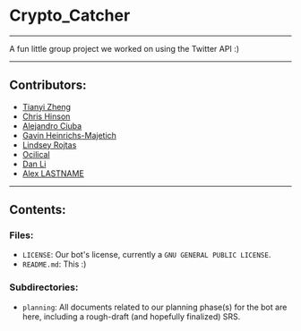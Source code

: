 # Crypto_Catcher
***
A fun little group project we worked on using the Twitter API :)
***
## Contributors:
- [Tianyi Zheng](https://github.com/tianyizheng02)
- [Chris Hinson](https://github.com/chris-hinson)
- [Alejandro Ciuba](https://github.com/AlejandroCiuba)
- [Gavin Heinrichs-Majetich](https://github.com/Elsklivet)
- [Lindsey Rojtas](https://github.com/rojtas) 
- [Ocilical](https://github.com/ocilical)
- [Dan Li](https://github.com/til61)
- [Alex LASTNAME](https://github.com/awitkowski0)
***
## Contents:
### Files:
- `LICENSE`: Our bot's license, currently a `GNU GENERAL PUBLIC LICENSE`.
- `README.md`: This :)

### Subdirectories:
- `planning`: All documents related to our planning phase(s) for the bot are here, including a rough-draft (and hopefully finalized) SRS.